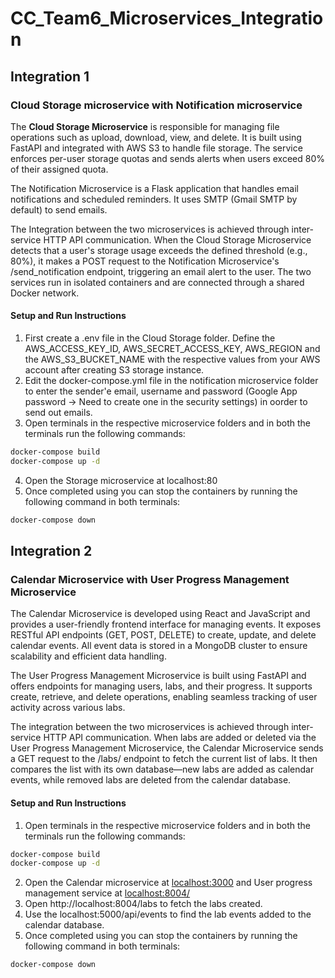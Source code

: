 # CC_Team6_Microservices_Integration

## Integration 1
### Cloud Storage microservice with Notification microservice

The **Cloud Storage Microservice** is responsible for managing file operations such as upload, download, view, and delete. It is built using FastAPI and integrated with AWS S3 to handle file storage. The service enforces per-user storage quotas and sends alerts when users exceed 80% of their assigned quota.

The Notification Microservice is a Flask application that handles email notifications and scheduled reminders. It uses SMTP (Gmail SMTP by default) to send emails.

The Integration between the two microservices is achieved through inter-service HTTP API communication. When the Cloud Storage Microservice detects that a user's storage usage exceeds the defined threshold (e.g., 80%), it makes a POST request to the Notification Microservice's /send_notification endpoint, triggering an email alert to the user. The two services run in isolated containers and are connected through a shared Docker network.

#### Setup and Run Instructions
1. First create a .env file in the Cloud Storage folder. Define the AWS_ACCESS_KEY_ID, AWS_SECRET_ACCESS_KEY, AWS_REGION and the AWS_S3_BUCKET_NAME with the respective values from your AWS account after creating S3 storage instance.
2. Edit the docker-compose.yml file in the notification microservice folder to enter the sender'e email, username and password (Google App password -> Need to create one in the security settings) in oorder to send out emails.
3. Open terminals in the respective microservice folders and in both the terminals run the following commands:
```bash
docker-compose build
docker-compose up -d
```
4. Open the Storage microservice at localhost:80
5. Once completed using you can stop the containers by running the following command in both terminals:
```bash
docker-compose down
```

## Integration 2
### Calendar Microservice with User Progress Management Microservice

The Calendar Microservice is developed using React and JavaScript and provides a user-friendly frontend interface for managing events. It exposes RESTful API endpoints (GET, POST, DELETE) to create, update, and delete calendar events. All event data is stored in a MongoDB cluster to ensure scalability and efficient data handling.

The User Progress Management Microservice is built using FastAPI and offers endpoints for managing users, labs, and their progress. It supports create, retrieve, and delete operations, enabling seamless tracking of user activity across various labs.

The integration between the two microservices is achieved through inter-service HTTP API communication. When labs are added or deleted via the User Progress Management Microservice, the Calendar Microservice sends a GET request to the /labs/ endpoint to fetch the current list of labs. It then compares the list with its own database—new labs are added as calendar events, while removed labs are deleted from the calendar database.

#### Setup and Run Instructions
1. Open terminals in the respective microservice folders and in both the terminals run the following commands:
```bash
docker-compose build
docker-compose up -d
```
2. Open the Calendar microservice at [localhost:3000](http://localhost:3000/) and User progress management service at [localhost:8004/](http://localhost:8004/docs#/default)
3. Open http://localhost:8004/labs to fetch the labs created.
4. Use the localhost:5000/api/events to find the lab events added to the calendar database.
5. Once completed using you can stop the containers by running the following command in both terminals:
```bash
docker-compose down
```

